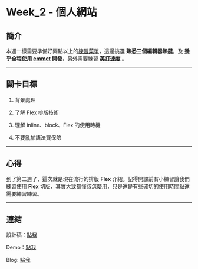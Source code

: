 # Week_2 - 個人網站

## 簡介

本週一樣需要準備好兩點以上的[練習菜單](https://hackmd.io/@YmcMgo-NSKOqgTGAjl_5tg/HJpJk8ABU/%2FiE6mxohOS-ujKU398Ewk1w)，這邊挑選 **熟悉三個編輯器熱鍵**，及 **幾乎全程使用 [emmet](https://docs.emmet.io/cheat-sheet/) 開發**，另外需要練習 **[英打速度](http://keybr.com/)** 。

---

## 關卡目標

1. 背景處理

2. 了解 Flex 排版技術

3. 理解 inline、block、Flex 的使用時機

4. 不要亂加語法買保險

---

## 心得

到了第二週了，這次就是現在流行的排版 **Flex** 介紹。記得開課前有小練習讓我們練習使用 **Flex** 切版，其實大致都懂該怎麼用，只是還是有些確切的使用時間點還需要練習練習。

---

## 連結

設計稿：[點我](https://xd.adobe.com/view/7cc08d73-d444-4b6f-7a94-01ffbdf8ce0a-0af1/)

Demo：[點我](https://rexhung0302.github.io/Hexschool-web-layout-training/Week_2/index.html)

Blog: [點我](https://rexhung0302.github.io/2020/04/19/20200419/#more)